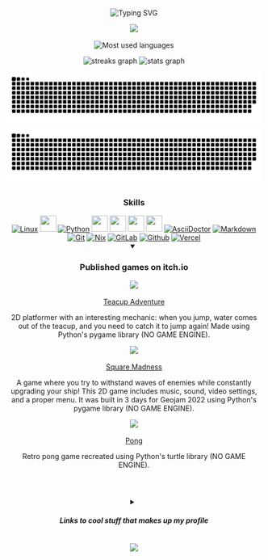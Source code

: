 <div align="center">

<img src="https://readme-typing-svg.demolab.com?font=Fira+Code&pause=1000&color=F0CD7C&center=true&height=40&duration=4000&width=530&lines=Passionate+Computer+Science+student;C%23+Developer;Open+to+job+offers" alt="Typing SVG" align="center">

![](https://komarev.com/ghpvc/?username=jirafey&style=flat&color=F1cc7b)

<img src="https://github-readme-stats-k4xr.vercel.app/api/top-langs/?username=jirafey&langs_count=6&layout=compact&show_icons=true&bg_color=20,f4e892,f1ce7d,f5e58d,f0cd7b,f0cd7b&title_color=4B311A&text_color=000&count_private=true&hide_border=true&card_width=330&card_height=100" alt="Most used languages"> <br>

<img src="https://github-readme-streak-stats-vercel-zeta.vercel.app/?user=jirafey&theme=default&hide_border=true&dates=664b2b&sideLabels=664b2b&border=f0cd7b&stroke=664c2b&ring=664c2b&fire=664b2b&currStreakNum=664c2b&sideNums=664c2b&currStreakLabel=664c2b&background=f0cd7b" height="150" alt="streaks graph">

<img src="https://github-readme-stats-k4xr.vercel.app/api?username=jirafey&show_icons=true&bg_color=80,f0cd7b,f1ce7d,f5e58d,f4e892,81613a,f2cf7b&title_color=4B311A&text_color=000&count_private=true&hide_border=true" height="150" alt="stats graph">

</div>

<div align="center">

![github contribution grid snake animation](https://raw.githubusercontent.com/jirafey/jirafey/output/github-contribution-grid-snake-dark.svg#gh-dark-mode-only)  
![github contribution grid snake animation](https://raw.githubusercontent.com/jirafey/jirafey/output/github-contribution-grid-snake.svg#gh-light-mode-only)

</div>

<div align="center">
<h3>Skills</h3>
<p align="center">
<div align="center">
<a href="https://en.wikipedia.org/wiki/Linux"><img height="32" width="32" alt="Linux" src="images/Linux-Dark.svg"></a>
<a href="https://en.wikipedia.org/wiki/C_Sharp_(programming_language)"><img height="32" width="32" src="images/CS.svg"></a>
<a href="https://www.python.org"><img height="32" width="32" alt="Python" src="images/Python-Dark.svg"></a>
<a href="https://en.wikipedia.org/wiki/C_(programming_language)"><img height="32" width="32" src="images/C.svg"></a>
<a href="https://en.wikipedia.org/wiki/C%2B%2B"><img height="32" width="32" src="images/CPP.svg"></a>
<a href="https://en.wikipedia.org/wiki/HTML"><img height="32" width="32" src="images/HTML.svg"></a>
<a href="https://en.wikipedia.org/wiki/CSS"><img height="32" width="32" src="images/CSS.svg"></a>
<a href="https://asciidoctor.org"><img height="32" width="32" alt="AsciiDoctor" src="images/asciidoctor-logo.svg"></a>
<a href="https://www.markdownguide.org/"><img height="32" width="32" alt="Markdown" src="images/Markdown-Dark.svg"></a>
<a href="https://git-scm.com"><img height="32" width="32" alt="Git" src="images/Git.svg"></a>
<a href="https://nixos.org/"><img height="32" width="32" alt="Nix" src="images/Nix-Dark.svg"></a>
<a href="https://gitlab.com"><img height="32" width="32" alt="GitLab" src="images/GitLab-Dark.svg"></a>
<a href="https://github.com/"><img height="32" width="32" alt="Github" src="images/Github-Dark.svg"></a>
<a href="https://vercel.com/"><img height="32" width="32" alt="Vercel" src="images/Vercel-Dark.svg"></a>
</div>

<details open>
<summary><h3>Published games on itch.io</h3></summary>

<div align="center">                         
<a href="https://jirafey.itch.io/teacup-adventure"><img src="https://user-images.githubusercontent.com/97115044/211327111-82001490-b05e-4cc1-87bb-ad0317351ab4.png" padding="10px"><p>Teacup Adventure</p></a>
</div>
<p>2D platformer with an interesting mechanic: when you jump, water comes out of the teacup, and you need to catch it to jump again!  
Made using Python's pygame library (NO GAME ENGINE).</p>

<div align="center">
<a href="https://jirafey.itch.io/squaremadness"><img src="sm1.png" padding="10px"><p>Square Madness</p></a>
</div>
<p>A game where you try to withstand waves of enemies while constantly upgrading your ship!  
This 2D game includes music, sound, video settings, and a proper menu. It was built in 3 days for Geojam 2022 using Python's pygame library (NO GAME ENGINE).</p>

<div align="center">
<a href="https://jirafey.itch.io/pong"><img src="pong1.png" padding="10px"><p>Pong</p></a>
</div>
<p>Retro pong game recreated using Python's turtle library (NO GAME ENGINE).</p>

</details>

#

</div>
<br>

<div align="center">
<details>
<summary><h5>Links to cool stuff that makes up my profile</h5></summary>

[`Gradient GitHub Stats`](https://github.com/anuraghazra/github-readme-stats#readme)  
[`GitHub contributions snake`](https://github.com/Platane/snk#readme)  
[`Skill icons`](https://github.com/tandpfun/skill-icons#readme)  
[`GitHub streaks`](https://github.com/DenverCoder1/github-readme-streak-stats#readme)

</details>

![](https://hit.yhype.me/github/profile?user_id=97115044)

</div>
